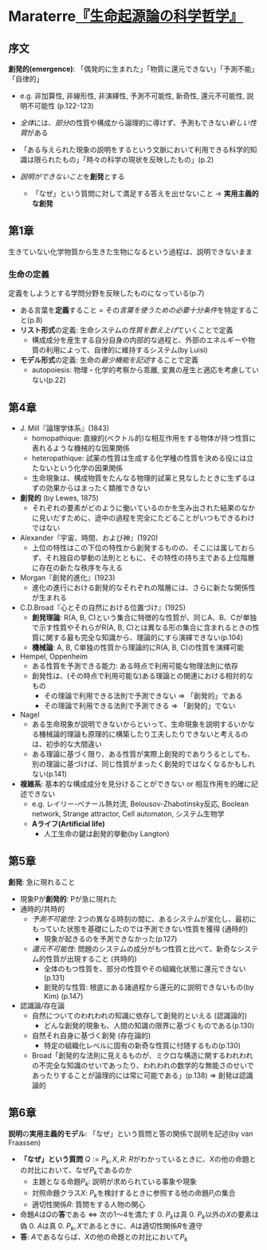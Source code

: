 # Maraterre[『生命起源論の科学哲学』](urn:isbn:4622077426)

## 序文

**創発的(emergence)**: 「偶発的に生まれた」「物質に還元できない」「予測不能」「自律的」

- e.g. 非加算性, 非線形性, 非演繹性, 予測不可能性, 新奇性, 還元不可能性, 説明不可能性 (p.122-123)

- *全体*には、*部分*の性質や構成から論理的に導けず、予測もできない*新しい性質*がある
- 「ある与えられた現象の説明をするという文脈において利用できる科学的知識は限られたもの」「時々の科学の現状を反映したもの」(p.2)
- *説明ができないこと*を**創発**とする
	- 「なぜ」という質問に対して満足する答えを出せないこと → **実用主義的な創発**

## 第1章

生きていない化学物質から生きた生物になるという過程は、説明できないまま

### **生命**の定義

定義をしようとする学問分野を反映したものになっている(p.7)

- ある言葉を**定義**すること = その*言葉を使うための必要十分条件*を特定すること(p.8)
- **リスト形式**の定義: 生命システムの*性質を数え上げ*ていくことで定義
	- 構成成分を産生する自分自身の内部的な過程と、外部のエネルギーや物質の利用によって、自律的に維持するシステム(by Luisi)
- **モデル形式**の定義: 生命の*最少機能を記述*することで定義
	- autopoiesis: 物理・化学的考察から乖離, 変異の産生と適応を考慮していない(p.22)

## 第4章

- J. Mill『論理学体系』(1843)
	- homopathique: 直線的(ベクトル的)な相互作用をする物体が持つ性質に表れるような機械的な因果関係
	- heteropathique: 試薬の性質は生成する化学種の性質を決める役には立たないという化学の因果関係
	- 生命現象は、構成物質をたんなる物理的試薬と見なしたときに生ずるはずの効果からはまったく類推できない
- **創発的** (by Lewes, 1875)
	- それぞれの要素がどのように働いているのかを生み出された結果のなかに見いだすために、途中の過程を完全にたどることがいつもできるわけではない
- Alexander『宇宙、時間、および神』(1920)
	- 上位の特性はこの下位の特性から創発するものの、そこには属しておらず、それ独自の挙動の法則とともに、その特性の持ち主である上位階層に存在の新たな秩序を与える
- Morgan『創発的進化』(1923)
	- 進化の進行における創発的なそれぞれの階層には、さらに新たな関係性が生まれる
- C.D.Broad『心とその自然における位置づけ』(1925)
	- **創発理論**: R(A, B, C)という集合に特徴的な性質が、同じA、B、Cが単独で示す性質やそれらがR(A, B, C)とは異なる形の集合に含まれるときの性質に関する最も完全な知識から、理論的にすら演繹できない(p.104)
	- **機械論**: A, B, C単独の性質から理論的にR(A, B, C)の性質を演繹可能
- Hempel, Oppenheim
	- ある性質を予測できる能力: ある時点で利用可能な物理法則に依存
	- 創発性は、(その時点で利用可能な)ある理論との関連における相対的なもの
		- その理論で利用できる法則で予測できない ⇒ 「創発的」である
		- その理論で利用できる法則で予測できる ⇒ 「創発的」でない
- Nagel
	- ある生命現象が説明できないからといって、生命現象を説明するいかなる機械論的理論も原理的に構築したり工夫したりできないと考えるのは、初歩的な大間違い
	- ある理論に基づく限り、ある性質が実際上創発的でありうるとしても、別の理論に基づけば、同じ性質がまったく創発的ではなくなるかもしれない(p.141)
- **複雑系**: 基本的な構成成分を見分けることができない or 相互作用を的確に記述できない
	- e.g. レイリー-べナール熱対流, Belousov-Zhabotinsky反応, Boolean network, Strange attractor, Cell automaton, システム生物学
	- **Aライフ(Artificial life)**
		- 人工生命の鍵は創発的挙動(by Langton)

## 第5章

**創発**: 急に現れること

- 現象Pが**創発的**: Pが急に現れた
- 通時的/共時的
	- *予測不可能性*: 2つの異なる時刻の間に、あるシステムが変化し、最初にもっていた状態を基礎にしたのでは予測できない性質を獲得 (通時的)
		- 現象が起きるのを予測できなかった(p.127)
	- *還元不可能性*: 問題のシステムの成分がもつ性質と比べて、新奇なシステム的性質が出現すること (共時的)
		- 全体のもつ性質を、部分の性質やその組織化状態に還元できない(p.131)
		- 創発的な性質: 根底にある諸過程から還元的に説明できないもの(by Kim) (p.147)
- 認識論/存在論
	- 自然についてのわれわれの知識に依存して創発的といえる (認識論的)
		- どんな創発的現象も、人間の知識の限界に基づくものである(p.130)
	- 自然それ自身に基づく創発 (存在論的)
		- 特定の組織化レベルに固有の新奇な性質に付随するもの(p.130)
	- Broad「創発的な法則に見えるものが、ミクロな構造に関するわれわれの不完全な知識のせいであったり、われわれの数学的な無能さのせいであったりすることが論理的には常に可能である」(p.138) ⇒ 創発は認識論的

## 第6章

**説明**の**実用主義的モデル**: 「なぜ」という質問と答の関係で説明を記述(by van Fraassen)

- **「なぜ」という質問** $Q := {P_k, X, R}$: $R$がわかっているときに、$X$の他の命題との対比において、なぜ$P_k$であるのか
	- 主題となる命題$P_k$: 説明が求められている事象や現象
	- 対照命題クラス$X$: $P_k$を検討するときに参照する他の命題$P_i$の集合
	- 適切性関係$R$: 質問をする人物の関心
- 命題$A$は$Q$の**答**である ⇔ 次の1〜4を満たす
	0. $P_k$は真
	0. $P_k$以外の$X$の要素は偽
	0. $A$は真
	0. ${P_k, X}$であるときに、$A$は適切性関係$R$を遵守
- **答**: $A$であるならば、$X$の他の命題との対比において$P_k$
